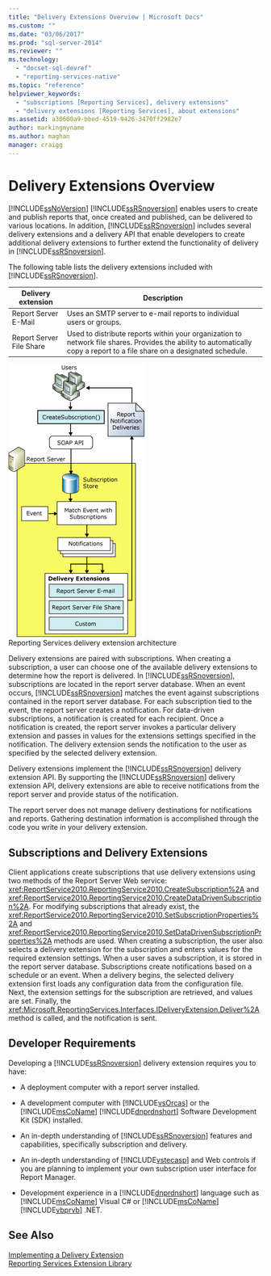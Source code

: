```yaml
---
title: "Delivery Extensions Overview | Microsoft Docs"
ms.custom: ""
ms.date: "03/06/2017"
ms.prod: "sql-server-2014"
ms.reviewer: ""
ms.technology: 
  - "docset-sql-devref"
  - "reporting-services-native"
ms.topic: "reference"
helpviewer_keywords: 
  - "subscriptions [Reporting Services], delivery extensions"
  - "delivery extensions [Reporting Services], about extensions"
ms.assetid: a30600a9-bbed-4519-9426-3470ff2982e7
author: markingmyname
ms.author: maghan
manager: craigg
---
```

# Delivery Extensions Overview
  [!INCLUDE[ssNoVersion](../../../includes/ssnoversion-md.md)] [!INCLUDE[ssRSnoversion](../../../includes/ssrsnoversion-md.md)] enables users to create and publish reports that, once created and published, can be delivered to various locations. In addition, [!INCLUDE[ssRSnoversion](../../../includes/ssrsnoversion-md.md)] includes several delivery extensions and a delivery API that enable developers to create additional delivery extensions to further extend the functionality of delivery in [!INCLUDE[ssRSnoversion](../../../includes/ssrsnoversion-md.md)].  
  
 The following table lists the delivery extensions included with [!INCLUDE[ssRSnoversion](../../../includes/ssrsnoversion-md.md)].  
  
|Delivery extension|Description|  
|------------------------|-----------------|  
|Report Server E-Mail|Uses an SMTP server to e-mail reports to individual users or groups.|  
|Report Server File Share|Used to distribute reports within your organization to network file shares. Provides the ability to automatically copy a report to a file share on a designated schedule.|  
  
 ![Reporting Services delivery extension architecture](../../media/bk-reportservicedelivery.gif "Reporting Services delivery extension architecture")  
Reporting Services delivery extension architecture  
  
 Delivery extensions are paired with subscriptions. When creating a subscription, a user can choose one of the available delivery extensions to determine how the report is delivered. In [!INCLUDE[ssRSnoversion](../../../includes/ssrsnoversion-md.md)], subscriptions are located in the report server database. When an event occurs, [!INCLUDE[ssRSnoversion](../../../includes/ssrsnoversion-md.md)] matches the event against subscriptions contained in the report server database. For each subscription tied to the event, the report server creates a notification. For data-driven subscriptions, a notification is created for each recipient. Once a notification is created, the report server invokes a particular delivery extension and passes in values for the extensions settings specified in the notification. The delivery extension sends the notification to the user as specified by the selected delivery extension.  
  
 Delivery extensions implement the [!INCLUDE[ssRSnoversion](../../../includes/ssrsnoversion-md.md)] delivery extension API. By supporting the [!INCLUDE[ssRSnoversion](../../../includes/ssrsnoversion-md.md)] delivery extension API, delivery extensions are able to receive notifications from the report server and provide status of the notification.  
  
 The report server does not manage delivery destinations for notifications and reports. Gathering destination information is accomplished through the code you write in your delivery extension.  
  
## Subscriptions and Delivery Extensions  
 Client applications create subscriptions that use delivery extensions using two methods of the Report Server Web service: <xref:ReportService2010.ReportingService2010.CreateSubscription%2A> and <xref:ReportService2010.ReportingService2010.CreateDataDrivenSubscription%2A>. For modifying subscriptions that already exist, the <xref:ReportService2010.ReportingService2010.SetSubscriptionProperties%2A> and <xref:ReportService2010.ReportingService2010.SetDataDrivenSubscriptionProperties%2A> methods are used. When creating a subscription, the user also selects a delivery extension for the subscription and enters values for the required extension settings. When a user saves a subscription, it is stored in the report server database. Subscriptions create notifications based on a schedule or an event. When a delivery begins, the selected delivery extension first loads any configuration data from the configuration file. Next, the extension settings for the subscription are retrieved, and values are set. Finally, the <xref:Microsoft.ReportingServices.Interfaces.IDeliveryExtension.Deliver%2A> method is called, and the notification is sent.  
  
## Developer Requirements  
 Developing a [!INCLUDE[ssRSnoversion](../../../includes/ssrsnoversion-md.md)] delivery extension requires you to have:  
  
-   A deployment computer with a report server installed.  
  
-   A development computer with [!INCLUDE[vsOrcas](../../../includes/vsorcas-md.md)] or the [!INCLUDE[msCoName](../../../includes/msconame-md.md)] [!INCLUDE[dnprdnshort](../../../includes/dnprdnshort-md.md)] Software Development Kit (SDK) installed.  
  
-   An in-depth understanding of [!INCLUDE[ssRSnoversion](../../../includes/ssrsnoversion-md.md)] features and capabilities, specifically subscription and delivery.  
  
-   An in-depth understanding of [!INCLUDE[vstecasp](../../../includes/vstecasp-md.md)] and Web controls if you are planning to implement your own subscription user interface for Report Manager.  
  
-   Development experience in a [!INCLUDE[dnprdnshort](../../../includes/dnprdnshort-md.md)] language such as [!INCLUDE[msCoName](../../../includes/msconame-md.md)] Visual C# or [!INCLUDE[msCoName](../../../includes/msconame-md.md)] [!INCLUDE[vbprvb](../../../includes/vbprvb-md.md)] .NET.  
  
## See Also  
 [Implementing a Delivery Extension](../delivery-extension/implementing-a-delivery-extension.md)   
 [Reporting Services Extension Library](../reporting-services-extension-library.md)  
  
  
